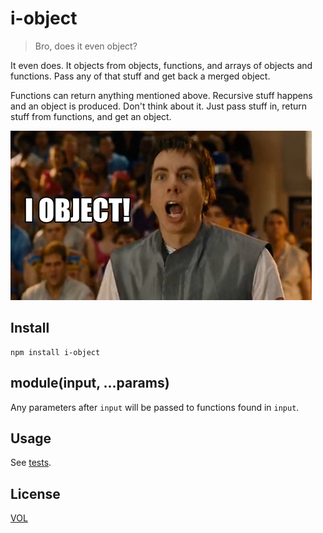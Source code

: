 # i-object

> Bro, does it even object? 

It even does. It objects from objects, functions, and arrays of objects and functions. Pass any of that stuff and get back a merged object.

Functions can return anything mentioned above. Recursive stuff happens and an object is produced. Don't think about it. Just pass stuff in, return stuff from functions, and get an object.

![I object!](https://raw.githubusercontent.com/m59peacemaker/js-i-object/master/i-object.jpg "I object!")

## Install
```
npm install i-object
```

## module(input, ...params)

Any parameters after `input` will be passed to functions found in `input`.

## Usage

See [tests](https://github.com/m59peacemaker/js-i-object/tree/master/test).

## License

[VOL](https://github.com/m59peacemaker/js-i-object/blob/master/LICENSE-VOL.txt)
